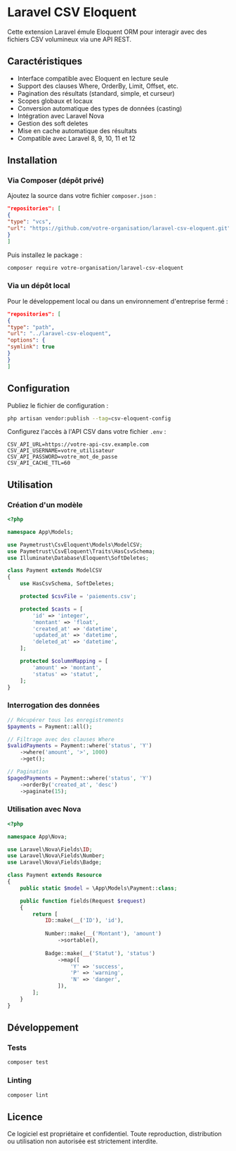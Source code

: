 # Laravel CSV Eloquent

Cette extension Laravel émule Eloquent ORM pour interagir avec des fichiers CSV volumineux via une API REST.

## Caractéristiques

- Interface compatible avec Eloquent en lecture seule
- Support des clauses Where, OrderBy, Limit, Offset, etc.
- Pagination des résultats (standard, simple, et curseur)
- Scopes globaux et locaux
- Conversion automatique des types de données (casting)
- Intégration avec Laravel Nova
- Gestion des soft deletes
- Mise en cache automatique des résultats
- Compatible avec Laravel 8, 9, 10, 11 et 12

## Installation

### Via Composer (dépôt privé)

Ajoutez la source dans votre fichier `composer.json` :

```json
"repositories": [
{
"type": "vcs",
"url": "https://github.com/votre-organisation/laravel-csv-eloquent.git"
}
]
```

Puis installez le package :

```bash
composer require votre-organisation/laravel-csv-eloquent
```

### Via un dépôt local

Pour le développement local ou dans un environnement d'entreprise fermé :

```json
"repositories": [
{
"type": "path",
"url": "../laravel-csv-eloquent",
"options": {
"symlink": true
}
}
]
```

## Configuration

Publiez le fichier de configuration :

```bash
php artisan vendor:publish --tag=csv-eloquent-config
```

Configurez l'accès à l'API CSV dans votre fichier `.env` :

```
CSV_API_URL=https://votre-api-csv.example.com
CSV_API_USERNAME=votre_utilisateur
CSV_API_PASSWORD=votre_mot_de_passe
CSV_API_CACHE_TTL=60
```

## Utilisation

### Création d'un modèle

```php
<?php

namespace App\Models;

use Paymetrust\CsvEloquent\Models\ModelCSV;
use Paymetrust\CsvEloquent\Traits\HasCsvSchema;
use Illuminate\Database\Eloquent\SoftDeletes;

class Payment extends ModelCSV
{
    use HasCsvSchema, SoftDeletes;

    protected $csvFile = 'paiements.csv';

    protected $casts = [
        'id' => 'integer',
        'montant' => 'float',
        'created_at' => 'datetime',
        'updated_at' => 'datetime',
        'deleted_at' => 'datetime',
    ];

    protected $columnMapping = [
        'amount' => 'montant',
        'status' => 'statut',
    ];
}
```

### Interrogation des données

```php
// Récupérer tous les enregistrements
$payments = Payment::all();

// Filtrage avec des clauses Where
$validPayments = Payment::where('status', 'Y')
    ->where('amount', '>', 1000)
    ->get();

// Pagination
$pagedPayments = Payment::where('status', 'Y')
    ->orderBy('created_at', 'desc')
    ->paginate(15);
```

### Utilisation avec Nova

```php
<?php

namespace App\Nova;

use Laravel\Nova\Fields\ID;
use Laravel\Nova\Fields\Number;
use Laravel\Nova\Fields\Badge;

class Payment extends Resource
{
    public static $model = \App\Models\Payment::class;

    public function fields(Request $request)
    {
        return [
            ID::make(__('ID'), 'id'),
            
            Number::make(__('Montant'), 'amount')
                ->sortable(),
                
            Badge::make(__('Statut'), 'status')
                ->map([
                    'Y' => 'success',
                    'P' => 'warning',
                    'N' => 'danger',
                ]),
        ];
    }
}
```

## Développement

### Tests

```bash
composer test
```

### Linting

```bash
composer lint
```

## Licence

Ce logiciel est propriétaire et confidentiel. Toute reproduction, distribution ou utilisation non autorisée est
strictement interdite.
